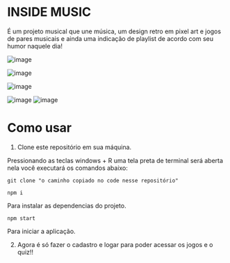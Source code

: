 # INSIDE MUSIC

É um projeto musical que une música, um design retro em pixel art e jogos de pares musicais e ainda 
uma indicação de playlist de acordo com seu humor naquele dia! 

![image](https://github.com/user-attachments/assets/366770d9-2023-40d5-9f9a-07c5bf3579c5)

![image](https://github.com/user-attachments/assets/d7559fc4-ee26-4aef-b8c0-114d201174e6)

![image](https://github.com/user-attachments/assets/fe9ebc87-8468-4436-bb1d-40faa1eca21c)

![image](https://github.com/user-attachments/assets/1c38308b-90f0-4de7-93c1-3c61797c47aa)
![image](https://github.com/user-attachments/assets/75529665-f530-4497-b75d-822a5f0ce526)



# Como usar

1. Clone este repositório em sua máquina.

Pressionando as teclas windows + R uma tela preta de terminal será aberta nela você executará os comandos abaixo:

```
git clone "o caminho copiado no code nesse repositório"
```
```
npm i
``` 
Para instalar as dependencias do projeto.

```
npm start
``` 
Para iniciar a aplicação.

2. Agora é só fazer o cadastro e logar para poder acessar os jogos e o quiz!!


